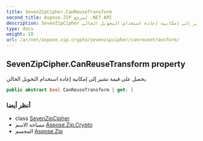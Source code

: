 ```yaml
---
title: SevenZipCipher.CanReuseTransform
second_title: Aspose.ZIP لمرجع .NET API
description: SevenZipCipher ملكية. يحصل على قيمة تشير إلى إمكانية إعادة استخدام التحويل الحالي.
type: docs
weight: 10
url: /ar/net/aspose.zip.crypto/sevenzipcipher/canreusetransform/
---
```

## SevenZipCipher.CanReuseTransform property

يحصل على قيمة تشير إلى إمكانية إعادة استخدام التحويل الحالي.

```csharp
public abstract bool CanReuseTransform { get; }
```

### أنظر أيضا

* class [SevenZipCipher](../)
* مساحة الاسم [Aspose.Zip.Crypto](../../sevenzipcipher/)
* المجسم [Aspose.Zip](../../../)


